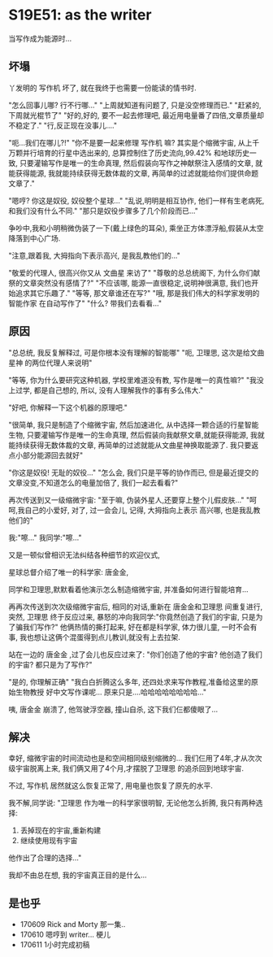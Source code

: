 # S19E51: as the writer
当写作成为能源时…

## 坏塌
丫发明的 写作机 坏了,
就在我终于也需要一份能读的情书时.

"怎么回事儿哪? 行不行哪…"
"上周就知道有问题了, 只是没空修理而已."
"赶紧的, 下周就光棍节了"
"好的,好的, 要不一起去修理吧, 最近用电量番了四倍,文章质量却不稳定了."
"行,反正现在没事儿...."

"呃…我们在哪儿?!"
"你不是要一起来修理 写作机 嘛?
其实是个缩微宇宙,
从上千万颗并行培育的行星中选出来的,
总算控制住了历史流向,99.42% 和地球历史一致,
只要灌输写作是唯一的生命真理,
然后假装向写作之神献祭注入感情的文章,
就能获得能源,
我就能持续获得无数体裁的文章,
再简单的过滤就能给你们提供命题文章了."

"嗯哼? 你这是奴役, 奴役整个星球…"
"乱说,明明是相互协作, 他们一样有生老病死,和我们没有什么不同."
"那只是奴役步骤多了几个阶段而已…"

争吵中,我和小明稍微伪装了一下(戴上绿色的耳朵),
乘坐正方体漂浮船,假装从太空降落到中心广场.

"注意,跟着我, 大拇指向下表示高兴, 是我乱教他们的..."

"敬爱的代理人, 很高兴你又从 文曲星 来访了"
"尊敬的总总统阁下, 为什么你们献祭的文章突然没有感情了?"
"不应该哪, 能源一直很稳定,说明神很满意, 我们也开始追求其它乐趣了."
"等等, 那文章谁还在写?"
"哦, 那是我们伟大的科学家发明的 智能作家 在自动写作了"
"什么? 带我们去看看…"

## 原因
"总总统, 我反复解释过, 可是你根本没有理解的智能哪"
"呃, 卫理思, 这次是给文曲星神 的两位代理人来说明"

"等等, 你为什么要研究这种机器, 学校里难道没有教, 写作是唯一的真性嘛?"
"我没上过学, 都是自己想的, 所以, 没有人理解我作的事有多么伟大."

"好吧, 你解释一下这个机器的原理吧."

"很简单, 我只是制造了个缩微宇宙,
然后加速进化, 从中选择一颗合适的行星智能生物,
只要灌输写作是唯一的生命真理,
然后假装向我献祭文章,就能获得能源,
我就能持续获得无数体裁的文章,
再简单的过滤就能从文曲星神换取能源了.
我只要返点小部分能源回去就好"

"你这是奴役! 无耻的奴役…"
"怎么会, 我们只是平等的协作而已, 但是最近提交的文章没变,不知道怎么的电量加倍了, 我们一起去看看?"

再次传送到又一级缩微宇宙:
"至于嘛, 伪装外星人,还要穿上整个儿假皮肤…"
"呵呵,我自己的小爱好, 对了, 过一会会儿, 记得, 大拇指向上表示 高兴哪, 也是我乱教他们的"

我:"嚓…"
我同学:"嚓…"

又是一顿似曾相识无法纠结各种细节的欢迎仪式,
 
星球总督介绍了唯一的科学家: 唐金金,

同学和卫理思,默默看着他演示怎么制造缩微宇宙,
并准备如何进行智能培育…

再再次传送到次次级缩微宇宙后,
相同的对话,重新在 唐金金和卫理思 间重复进行,
突然, 卫理思 终于反应过来,
暴怒的冲向我同学:"你竟然创造了我们的宇宙, 只是为了骗我们写作?"
他俩热情的撕打起来,
好在都是科学家, 体力很儿童, 一时不会有事,
我也想让这俩个混蛋得到点儿教训,就没有上去拉架.

站在一边的 唐金金 ,过了会儿也反应过来了:
"你们创造了他的宇宙?
他创造了我们的宇宙?
都只是为了写作?"

"是的, 你理解正确"
"我白白折腾这么多年, 还四处求来写作教程,准备给这里的原始生物教授 好中文写作课呢...
原来只是....哈哈哈哈哈哈哈哈..."

咦, 唐金金 崩溃了, 他驾驶浮空器, 撞山自杀,
这下我们仨都傻眼了...

## 解决
幸好, 缩微宇宙的时间流动也是和空间相同级别缩微的...
我们仨用了4年,才从次次级宇宙脱离上来,
我们俩又用了4个月,才摆脱了卫理思 的追杀回到地球宇宙.

不过, 写作机 居然就这么恢复正常了, 用电量也恢复了原先的水平.

我不解,同学说:
"卫理思 作为唯一的科学家很明智,
无论他怎么折腾, 我只有两种选择:
1. 丢掉现在的宇宙,重新构建
2. 继续使用现有宇宙

他作出了合理的选择…"

我却不由总在想, 我的宇宙真正目的是什么…

## 是也乎

- 170609 Rick and Morty 那一集..
- 170610 嗯哼到 writer... 梗儿
- 170611 1小时完成初稿